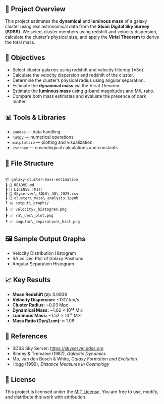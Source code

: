 
## 📌 Project Overview
This project estimates the **dynamical** and **luminous mass** of a galaxy cluster using real astronomical data from the **Sloan Digital Sky Survey (SDSS)**. We select cluster members using redshift and velocity dispersion, calculate the cluster’s physical size, and apply the **Virial Theorem** to derive the total mass.

## 🎯 Objectives
- Select cluster galaxies using redshift and velocity filtering (±3σ).
- Calculate the velocity dispersion and redshift of the cluster.
- Determine the cluster’s physical radius using angular separation.
- Estimate the **dynamical mass** via the Virial Theorem.
- Estimate the **luminous mass** using g-band magnitudes and M/L ratio.
- Compare both mass estimates and evaluate the presence of dark matter.

## 📊 Tools & Libraries
- `pandas` — data handling  
- `numpy` — numerical operations  
- `matplotlib` — plotting and visualization  
- `astropy` — cosmological calculations and constants  

## 📁 File Structure
```

📦 galaxy-cluster-mass-estimation
┣ 📄 README.md
┣ 📄 LICENSE (MIT)
┣ 📄 Skyserver\_SQL6\_30\_2025.csv
┣ 📄 cluster\_mass\_analysis.ipynb
┗ 📊 output\_graphs/
┣ 📈 velocity\_histogram.png
┣ 📈 ra\_dec\_plot.png
┗ 📈 angular\_separation\_hist.png

```

## 🖼 Sample Output Graphs
- Velocity Distribution Histogram  
- RA vs Dec Plot of Galaxy Positions  
- Angular Separation Histogram

## 📈 Key Results
- **Mean Redshift (z):** 0.0808  
- **Velocity Dispersion:** ~1317 km/s  
- **Cluster Radius:** ~0.03 Mpc  
- **Dynamical Mass:** ~1.62 × 10¹⁴ M☉  
- **Luminous Mass:** ~1.52 × 10¹⁴ M☉  
- **Mass Ratio (Dyn/Lum):** ≈ 1.06  

## 🔗 References
- SDSS Sky Server: https://skyserver.sdss.org  
- Binney & Tremaine (1987), *Galactic Dynamics*  
- Mo, van den Bosch & White, *Galaxy Formation and Evolution*  
- Hogg (1999), *Distance Measures in Cosmology*

## 📝 License
This project is licensed under the [MIT License](./LICENSE). You are free to use, modify, and distribute this work with attribution.
